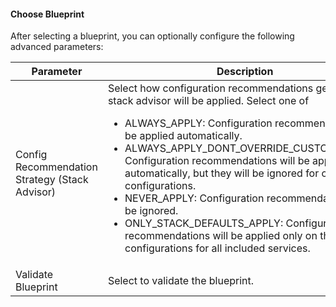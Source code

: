 #### Choose Blueprint

After selecting a blueprint, you can optionally configure the following advanced parameters:

| Parameter | Description |
|---|---|
| Config Recommendation Strategy (Stack Advisor) | Select how configuration recommendations generated by stack advisor will be applied. Select one of <p><ul><li>ALWAYS_APPLY: Configuration recommendations will be applied automatically.</li><li>ALWAYS_APPLY_DONT_OVERRIDE_CUSTOM_VALUES: Configuration recommendations will be applied automatically, but they will be ignored for custom configurations.</li><li>NEVER_APPLY: Configuration recommendations will be ignored.</li><li>ONLY_STACK_DEFAULTS_APPLY: Configuration recommendations will be applied only on the default configurations for all included services.</li></ul></p> |
| Validate Blueprint | Select to validate the blueprint. |